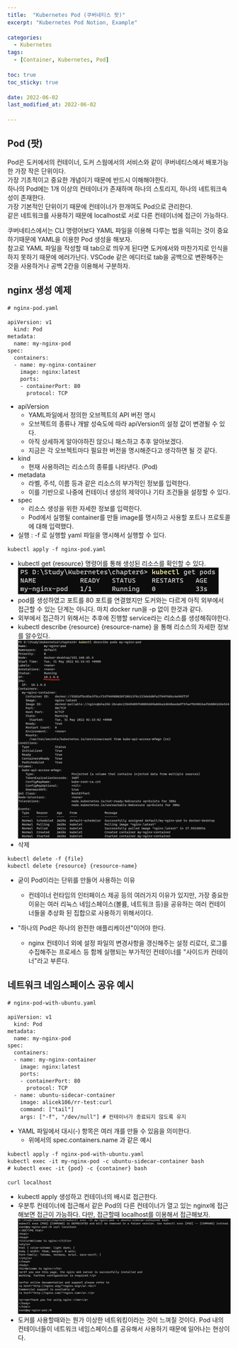 ```yaml
---
title:  "Kubernetes Pod (쿠버네티스 팟)"
excerpt: "Kubernetes Pod Notion, Example"

categories:
  - Kubernetes
tags:
  - [Container, Kubernetes, Pod]

toc: true
toc_sticky: true
 
date: 2022-06-02
last_modified_at: 2022-06-02

---
```


## Pod (팟)
Pod은 도커에서의 컨테이너, 도커 스웜에서의 서비스와 같이 쿠버네티스에서 배포가능한 가장 작은 단위이다.<br>
가장 기초적이고 중요한 개념이기 때문에 반드시 이해해야한다.<br>
하나의 Pod에는 1개 이상의 컨테이너가 존재하며 하나의 스토리지, 하나의 네트워크속성이 존재한다.<br>
가장 기본적인 단위이기 때문에 컨테이너가 한개여도 Pod으로 관리한다.<br>
같은 네트워크를 사용하기 때문에 localhost로 서로 다른 컨테이너에 접근이 가능하다.<br>

쿠버네티스에서는 CLI 명령어보다 YAML 파일을 이용해 다루는 법을 익히는 것이 중요하기때문에 YAML을 이용한 Pod 생성을 해보자.<br>
참고로 YAML 파일을 작성할 때 tab으로 띄우게 된다면 도커에서와 마찬가지로 인식을 하지 못하기 때문에 에러가난다. VSCode 같은 에디터로 tab을 공백으로 변환해주는 것을 사용하거나 공백 2칸을 이용해서 구분하자.

## nginx 생성 예제
```
# nginx-pod.yaml

apiVersion: v1
  kind: Pod
metadata:
  name: my-nginx-pod
spec:
  containers:
  - name: my-nginx-container
    image: nginx:latest
    ports:
    - containerPort: 80
      protocol: TCP
```
- apiVersion
  - YAML파일에서 정의한 오브젝트의 API 버전 명시
  - 오브젝트의 종류나 개발 성숙도에 따라 apiVersion의 설정 값이 변경될 수 있다.
  - 아직 상세하게 알아야하진 않으니 패스하고 추후 알아보겠다.
  - 지금은 각 오브젝트마다 필요한 버전을 명시해준다고 생각하면 될 것 같다.
- kind
  - 현재 사용하려는 리소스의 종류를 나타낸다. (Pod)
- metadata
  - 라벨, 주석, 이름 등과 같은 리소스의 부가적인 정보를 입력한다.
  - 이를 기반으로 나중에 컨테이너 생성의 제약이나 기타 조건들을 설정할 수 있다.
- spec
  - 리소스 생성을 위한 자세한 정보를 입력한다.
  - Pod에서 실행될 container를 만들 image를 명시하고 사용할 포트나 프로토콜에 대해 입력했다.
- 실행 : -f 로 실행할 yaml 파일을 명시해서 실행할 수 있다.
```
kubectl apply -f nginx-pod.yaml
```
- kubectl get {resource} 명령어를 통해 생성된 리소스를 확인할 수 있다.
![Pod 생성 확인](../../../assets/images/container/kubenetes/kubectl_get_pods.png)
- pod를 생성하였고 포트를 80 포트를 연결했지만 도커와는 다르게 아직 외부에서 접근할 수 있는 단계는 아니다. 마치 docker run을 -p 없이 한것과 같다.
- 외부에서 접근하기 위해서는 추후에 진행할 service라는 리소스를 생성해줘야한다.
- kubectl describe {resource} {resource-name} 을 통해 리소스의 자세한 정보를 알수있다.
![my-nginx-pod describe](../../../assets/images/container/kubenetes/kubectl-describe-pods-mynginxpod.png)
- 삭제
```
kubectl delete -f {file}
kubectl delete {resource} {resource-name}
```
- 굳이 Pod이라는 단위를 만들어 사용하는 이유
  - 컨테이너 런타임의 인터페이스 제공 등의 여러가지 이유가 있지만, 가장 중요한 이유는 여러 리눅스 네임스페이스(볼륨, 네트워크 등)을 공유하는 여러 컨테이너들을 추상화 된 집합으로 사용하기 위해서이다.

- "하나의 Pod은 하나의 완전한 애플리케이션"이어야 한다.
  - nginx 컨테이너 외에 설정 파일의 변경사항을 갱신해주는 설정 리로더, 로그를 수집해주는 프로세스 등 함께 실행되는 부가적인 컨테이너를 "사이드카 컨테이너"라고 부른다.

## 네트워크 네임스페이스 공유 예시
```
# nginx-pod-with-ubuntu.yaml

apiVersion: v1
  kind: Pod
metadata:
  name: my-nginx-pod
spec:
  containers:
  - name: my-nginx-container
    image: nginx:latest
    ports:
    - containerPort: 80
      protocol: TCP
  - name: ubuntu-sidecar-container
    image: alicek106/rr-test:curl
    command: ["tail"]
    args: ["-f", "/dev/null"] # 컨테이너가 종료되지 않도록 유지
```
- YAML 파일에서 대시(-) 항목은 여러 개를 만들 수 있음을 의미한다.
  - 위에서의 spec.containers.name 과 같은 예시
  
```
kubectl apply -f nginx-pod-with-ubuntu.yaml
kubectl exec -it my-nginx-pod -c ubuntu-sidecar-container bash
# kubectl exec -it {pod} -c {container} bash

curl localhost
```
- kubectl apply 생성하고 컨테이너의 배시로 접근한다.
- 우분투 컨테이너에 접근해서 같은 Pod의 다른 컨테이너가 열고 있는 nginx에 접근해보면 접근이 가능하다. 다만, 접근할때 localhost를 이용해서 접근해보자.
![my-nginx-pod describe](../../../assets/images/container/kubenetes/ubuntu-nginx-access.png)
- 도커를 사용할때와는 뭔가 이상한 네트워킹이라는 것이 느껴질 것이다. Pod 내의 컨테이너들이 네트워크 네임스페이스를 공유해서 사용하기 때문에 일어나는 현상이다.